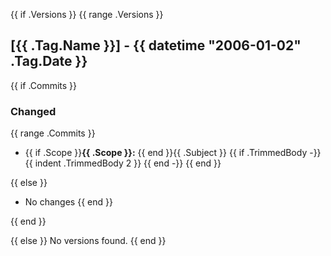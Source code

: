 {{ if .Versions }}
{{ range .Versions }}
## [{{ .Tag.Name }}] - {{ datetime "2006-01-02" .Tag.Date }}

{{ if .Commits }}
### Changed
{{ range .Commits }}
- {{ if .Scope }}**{{ .Scope }}:** {{ end }}{{ .Subject }}
  {{ if .TrimmedBody -}}
  {{ indent .TrimmedBody 2 }}
  {{ end -}}
  {{ end }}

{{ else }}
- No changes
  {{ end }}

{{ end }}

{{ else }}
No versions found.
{{ end }}

